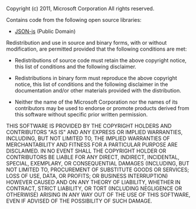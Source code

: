 Copyright (c) 2011, Microsoft Corporation
All rights reserved.

Contains code from the following open source libraries:

- [JSON-js](https://github.com/douglascrockford/JSON-js/blob/master/json2.js) (Public Domain)

Redistribution and use in source and binary forms, with or without
modification, are permitted provided that the following conditions are met:

- Redistributions of source code must retain the above copyright notice,
   this list of conditions and the following disclaimer.

- Redistributions in binary form must reproduce the above copyright
   notice, this list of conditions and the following disclaimer in the
   documentation and/or other materials provided with the distribution.
   
- Neither the name of the Microsoft Corporation nor the names of its
  contributors may be used to endorse or promote products derived from
  this software without specific prior written permission.

THIS SOFTWARE IS PROVIDED BY THE COPYRIGHT HOLDERS AND CONTRIBUTORS "AS IS"
AND ANY EXPRESS OR IMPLIED WARRANTIES, INCLUDING, BUT NOT LIMITED TO, THE 
IMPLIED WARRANTIES OF MERCHANTABILITY AND FITNESS FOR A PARTICULAR PURPOSE 
ARE DISCLAIMED. IN NO EVENT SHALL THE COPYRIGHT HOLDER OR CONTRIBUTORS BE 
LIABLE FOR ANY DIRECT, INDIRECT, INCIDENTAL, SPECIAL, EXEMPLARY, OR 
CONSEQUENTIAL DAMAGES (INCLUDING, BUT NOT LIMITED TO, PROCUREMENT OF 
SUBSTITUTE GOODS OR SERVICES; LOSS OF USE, DATA, OR PROFITS; OR BUSINESS 
INTERRUPTION) HOWEVER CAUSED AND ON ANY THEORY OF LIABILITY, WHETHER IN 
CONTRACT, STRICT LIABILITY, OR TORT (INCLUDING NEGLIGENCE OR OTHERWISE) 
ARISING IN ANY WAY OUT OF THE USE OF THIS SOFTWARE, EVEN IF ADVISED OF THE 
POSSIBILITY OF SUCH DAMAGE.